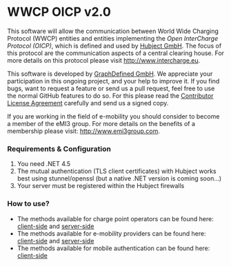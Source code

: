 WWCP OICP v2.0
==============

This software will allow the communication between World Wide Charging Protocol (WWCP) entities and entities implementing the _Open InterCharge Protocol (OICP)_, which is defined and used by [Hubject GmbH](http://www.hubject.com). The focus of this protocol are the communication aspects of a central clearing house. For more details on this protocol please visit http://www.intercharge.eu.

This software is developed by [GraphDefined GmbH](http://www.graphdefined.com). We appreciate your participation in this ongoing project, and your help to improve it. If you find bugs, want to request a feature or send us a pull request, feel free to use the normal GitHub features to do so. For this please read the [Contributor License Agreement](Contributor%20License%20Agreement.txt) carefully and send us a signed copy.

If you are working in the field of e-mobility you should consider to become a member of the eMI3 group. For more details on the benefits of a membership please visit: http://www.emi3group.com.

### Requirements & Configuration

1. You need .NET 4.5
2. The mutual authentication (TLS client certificates) with Hubject works best using stunnel/openssl (but a native .NET version is coming soon...)
3. Your server must be registered within the Hubject firewalls


### How to use?

 - The methods available for charge point operators can be found here: [client-side](CPOClient.md) and [server-side](CPOServer.md)
 - The methods available for e-mobility providers can be found here: [client-side](EMPClient.md) and [server-side](EMPServer.md)
 - The methods available for mobile authentication can be found here: [client-side](MobileClient.md)
